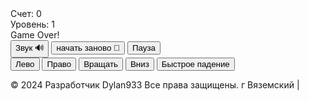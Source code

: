 
<head>
  <meta charset="UTF-8">
  <meta name="viewport" content="width=device-width, initial-scale=1.0">
  <title>Тетрис</title>
  <link rel="stylesheet" href="styles.css">
  <style>
    /* Your existing CSS styles */
  </style>
</head>
<body>
  <canvas id="tetrisCanvas" width="300" height="600"></canvas>
  <div id="score">Счет: 0</div>
  <div id="level">Уровень: 1</div>
  <div id="game-over">Game Over!</div>
  <canvas id="next-piece-canvas" width="100" height="100"></canvas>
  <button id="sound-button">Звук 🔊</button>
  <button id="reset-button">начать заново 🔄</button>
  <button id="pause-resume-button">Пауза</button>
  <div id="touch-controls">
    <button id="left-button">Лево</button>
    <button id="right-button">Право</button>
    <button id="rotate-button">Вращать</button>
    <button id="down-button">Вниз</button>
    <button id="drop-button">Быстрое падение</button>
  </div>

  <script src="tetris.js"></script>
  <script>
    // Your JavaScript code
    const canvas = document.getElementById('tetrisCanvas');
    const ctx = canvas.getContext('2d');
    const blockSize = 30;
    const rows = 20;
    const columns = 10;
    let board = Array.from({ length: rows }, () => Array(columns).fill(0));
    let currentPiece = generatePiece();
    let nextPiece = generatePiece();
    let score = 0;
    let level = 1;
    let gameOver = false;
    let gameSpeed = 500; // Initial game speed in milliseconds
    let lastMoveDown = Date.now();
    let isPaused = false;

    const nextPieceCanvas = document.getElementById('next-piece-canvas');
    const nextPieceCtx = nextPieceCanvas.getContext('2d');

    // Touch events
    let touchStartX = 0;
    let touchStartY = 0;

    canvas.addEventListener('touchstart', handleTouchStart, false);
    canvas.addEventListener('touchmove', handleTouchMove, false);
    canvas.addEventListener('touchend', handleTouchEnd, false);

    function handleTouchStart(event) {
      touchStartX = event.touches[0].clientX;
      touchStartY = event.touches[0].clientY;
    }

    function handleTouchMove(event) {
      event.preventDefault();
      const touchX = event.touches[0].clientX;
      const touchY = event.touches[0].clientY;
      const deltaX = touchX - touchStartX;
      const deltaY = touchY - touchStartY;
      if (Math.abs(deltaX) > Math.abs(deltaY)) {
        if (deltaX > 0) {
          moveRight();
        } else {
          moveLeft();
        }
      } else {
        if (deltaY > 0) {
          moveDown();
        } else {
          rotate();
        }
      }
    }

    function handleTouchEnd(event) {
      touchStartX = 0;
      touchStartY = 0;
    }

    document.addEventListener('keydown', (event) => {
      if (!gameOver && !isPaused) {
        switch (event.key) {
          case 'ArrowLeft':
            moveLeft();
            break;
          case 'ArrowRight':
            moveRight();
            break;
          case 'ArrowDown':
            moveDown();
            break;
          case 'ArrowUp':
            rotate();
            break;
          case ' ':
            moveDrop();
            break;
        }
      }
    });

    const soundButton = document.getElementById('sound-button');
    soundButton.addEventListener('click', toggleSound);

    const resetButton = document.getElementById('reset-button');
    resetButton.addEventListener('click', resetGame);

    let soundEnabled = true;

    function toggleSound() {
      soundEnabled = !soundEnabled;
      const soundIcon = document.getElementById('sound-icon');
      if (soundEnabled) {
        soundIcon.textContent = '🔊';
      } else {
        soundIcon.textContent = '🔇';
      }
    }

    function updateScoreAndLevel() {
      document.getElementById('score').textContent = `Счет: ${score}`;
      document.getElementById('level').textContent = `Уровень: ${level}`;
    }

    const leftButton = document.getElementById('left-button');
    leftButton.addEventListener('click', moveLeft);

    const rightButton = document.getElementById('right-button');
    rightButton.addEventListener('click', moveRight);

    const downButton = document.getElementById('down-button');
    downButton.addEventListener('click', moveDown);

    const rotateButton = document.getElementById('rotate-button');
    rotateButton.addEventListener('click', rotate);

    const dropButton = document.getElementById('drop-button');
    dropButton.addEventListener('click', moveDrop);

    function displayGameOver() {
      if (gameOver) {
        document.getElementById('game-over').style.display = 'block';
      } else {
        document.getElementById('game-over').style.display = 'none';
      }
    }

    function generatePiece() {
      const pieces = [
        { shape: [[1, 1, 1, 1]], color: 'cyan' },
        { shape: [[1, 1, 1], [1]], color: 'blue' },
        { shape: [[1, 1, 1], [0, 0, 1]], color: 'orange' },
        { shape: [[1, 1, 1], [1, 0]], color: 'yellow' },
        { shape: [[1, 1], [1, 1]], color: 'red' },
        { shape: [[1, 1, 0], [0, 1, 1]], color: 'green' },
        { shape: [[0, 1, 1], [1, 1]], color: 'purple' },
      ];
      const randomIndex = Math.floor(Math.random() * pieces.length);
      const piece = pieces[randomIndex];
      return {
        shape: piece.shape,
        color: piece.color,
        x: Math.floor((columns - piece.shape[0].length) / 2),
        y: 0,
      };
    }

    function drawSquare(x, y, color, context) {
      context.fillStyle = color;
      context.fillRect(x * blockSize, y * blockSize, blockSize, blockSize);
      context.strokeStyle = "#000";
      context.strokeRect(x * blockSize, y * blockSize, blockSize, blockSize);
    }

    function drawBoard() {
      for (let row = 0; row < rows; row++) {
        for (let col = 0; col < columns; col++) {
          if (board[row][col] !== 0) {
            drawSquare(col, row, board[row][col], ctx);
          }
        }
      }
    }

    function drawPiece(piece, context) {
      piece.shape.forEach((row, i) => {
        row.forEach((cell, j) => {
          if (cell !== 0) {
            drawSquare(piece.x + j, piece.y + i, piece.color, context);
          }
        });
      });
    }

    function drawNextPiece() {
      nextPieceCtx.clearRect(0, 0, nextPieceCanvas.width, nextPieceCanvas.height);
      const offsetX = (nextPieceCanvas.width - blockSize * nextPiece.shape[0].length) / 2;
      const offsetY = (nextPieceCanvas.height - blockSize * nextPiece.shape.length) / 2;

      drawPiece(nextPiece, nextPieceCtx);
    }

    function draw() {
      ctx.clearRect(0, 0, canvas.width, canvas.height);
      drawBoard();
      drawPiece(currentPiece, ctx);
      updateScoreAndLevel();
      displayGameOver();
    }

    function moveLeft() {
      if (!gameOver && isValidMove(-1, 0)) {
        currentPiece.x--;
      }
    }

    function moveRight() {
      if (!gameOver && isValidMove(1, 0)) {
        currentPiece.x++;
      }
    }

    function moveDown() {
      if (!gameOver && isValidMove(0, 1)) {
        currentPiece.y++;
      } else if (!gameOver) {
        mergePiece();
        clearLines();
        currentPiece = nextPiece;
        nextPiece = generatePiece();
        drawNextPiece();
        if (!isValidMove(0, 0)) {
          gameOver = true;
          displayGameOver();
        }
      }
    }

    function rotate() {
      const rotatedPiece = {
        shape: currentPiece.shape.map((_, i) => currentPiece.shape.map(row => row[i])).reverse(),
        color: currentPiece.color,
        x: currentPiece.x,
        y: currentPiece.y,
      };

      if (!gameOver && isValidMove(0, 0, rotatedPiece)) {
        currentPiece.shape = rotatedPiece.shape;
      }
    }

    function moveDrop() {
      while (isValidMove(0, 1)) {
        moveDown();
      }
    }

    function isValidMove(offsetX, offsetY, piece = currentPiece) {
      for (let i = 0; i < piece.shape.length; i++) {
        for (let j = 0; j < piece.shape[i].length; j++) {
          if (
            piece.shape[i][j] !== 0 &&
            (board[piece.y + i + offsetY] && board[piece.y + i + offsetY][piece.x + j + offsetX]) !== 0
          ) {
            return false;
          }
        }
      }
      return true;
    }

    function mergePiece() {
      currentPiece.shape.forEach((row, i) => {
        row.forEach((cell, j) => {
          if (cell !== 0) {
            board[currentPiece.y + i][currentPiece.x + j] = currentPiece.color;
          }
        });
      });
    }

    function clearLines() {
      let linesCleared = 0;
      for (let row = rows - 1; row >= 0; row--) {
        if (board[row].every(cell => cell !== 0)) {
          board.splice(row, 1);
          board.unshift(Array(columns).fill(0));
          linesCleared++;
        }
      }
      if (linesCleared > 0) {
        score += linesCleared * 100;
        level = Math.floor(score / 1000) + 1;
        gameSpeed = Math.max(100, gameSpeed - linesCleared * 10);
      }
    }

    function update() {
      const currentTime = Date.now();
      if (!isPaused && currentTime - lastMoveDown > gameSpeed) {
        moveDown();
        lastMoveDown = currentTime;
      }
    }

    function gameLoop() {
      update();
      draw();
      requestAnimationFrame(gameLoop);
    }

    function resetGame() {
      score = 0;
      level = 1;
      gameOver = false;
      gameSpeed = 500;
      clearBoard();
      currentPiece = generatePiece();
      nextPiece = generatePiece();
      updateScoreAndLevel();
      displayGameOver();
    }

    function clearBoard() {
      board = Array.from({ length: rows }, () => Array(columns).fill(0));
    }

    function checkGameOver() {
      for (let j = 0; j < columns; j++) {
        if (board[0][j] !== 0) {
          return true;
        }
      }
      return false;
    }

    const gameInterval = setInterval(gameLoop, gameSpeed);

    // Pause/Resume Button Click Handler
    const pauseResumeButton = document.getElementById('pause-resume-button');
    pauseResumeButton.addEventListener('click', togglePauseResume);

    function togglePauseResume() {
      isPaused = !isPaused;
      if (isPaused) {
        pauseGame();
      } else {
        resumeGame();
      }
    }

    function pauseGame() {
      clearInterval(gameInterval);
      pauseResumeButton.textContent = 'Продолжить';
    }

    function resumeGame() {
      gameInterval = setInterval(gameLoop, gameSpeed);
      pauseResumeButton.textContent = 'Пауза';
    }
  </script>

  <p>&copy; 2024 Разработчик Dylan933 Все права защищены. г Вяземский | <span id="companyLink"></span></p>
